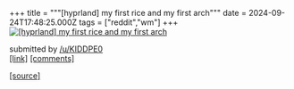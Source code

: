 +++
title = """[hyprland] my first rice and my first arch"""
date = 2024-09-24T17:48:25.000Z
tags = ["reddit","wm"]
+++
[![[hyprland] my first rice and my first arch](https://b.thumbs.redditmedia.com/7XwhBL5clbrGDc2sVVb_BJ70vbdm6Bnfi-9cR7hX8og.jpg "[hyprland] my first rice and my first arch")](https://www.reddit.com/r/unixporn/comments/1foimy4/hyprland_my_first_rice_and_my_first_arch/)

submitted by [/u/KIDDPE0](https://www.reddit.com/user/KIDDPE0)  
[\[link\]](https://www.reddit.com/gallery/1foimy4) [\[comments\]](https://www.reddit.com/r/unixporn/comments/1foimy4/hyprland_my_first_rice_and_my_first_arch/)

[[source]](https://www.reddit.com/r/unixporn/comments/1foimy4/hyprland_my_first_rice_and_my_first_arch/)
